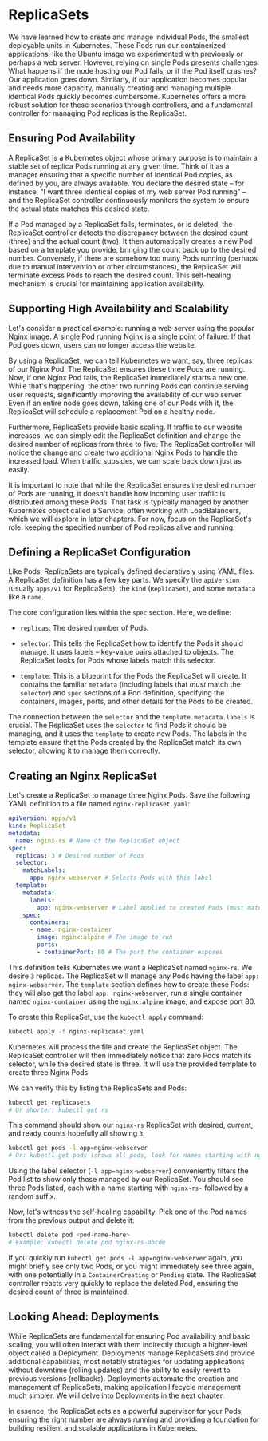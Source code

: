 
# ReplicaSets

We have learned how to create and manage individual Pods, the smallest deployable units in Kubernetes. These Pods run our containerized applications, like the Ubuntu image we experimented with previously or perhaps a web server. However, relying on single Pods presents challenges. What happens if the node hosting our Pod fails, or if the Pod itself crashes? Our application goes down. Similarly, if our application becomes popular and needs more capacity, manually creating and managing multiple identical Pods quickly becomes cumbersome. Kubernetes offers a more robust solution for these scenarios through controllers, and a fundamental controller for managing Pod replicas is the ReplicaSet.

## Ensuring Pod Availability

A ReplicaSet is a Kubernetes object whose primary purpose is to maintain a stable set of replica Pods running at any given time. Think of it as a manager ensuring that a specific number of identical Pod copies, as defined by you, are always available. You declare the desired state – for instance, "I want three identical copies of my web server Pod running" – and the ReplicaSet controller continuously monitors the system to ensure the actual state matches this desired state.

If a Pod managed by a ReplicaSet fails, terminates, or is deleted, the ReplicaSet controller detects the discrepancy between the desired count (three) and the actual count (two). It then automatically creates a new Pod based on a template you provide, bringing the count back up to the desired number. Conversely, if there are somehow too many Pods running (perhaps due to manual intervention or other circumstances), the ReplicaSet will terminate excess Pods to reach the desired count. This self-healing mechanism is crucial for maintaining application availability.

## Supporting High Availability and Scalability

Let's consider a practical example: running a web server using the popular Nginx image. A single Pod running Nginx is a single point of failure. If that Pod goes down, users can no longer access the website.

By using a ReplicaSet, we can tell Kubernetes we want, say, three replicas of our Nginx Pod. The ReplicaSet ensures these three Pods are running. Now, if one Nginx Pod fails, the ReplicaSet immediately starts a new one. While that's happening, the other two running Pods can continue serving user requests, significantly improving the availability of our web server. Even if an entire node goes down, taking one of our Pods with it, the ReplicaSet will schedule a replacement Pod on a healthy node.

Furthermore, ReplicaSets provide basic scaling. If traffic to our website increases, we can simply edit the ReplicaSet definition and change the desired number of replicas from three to five. The ReplicaSet controller will notice the change and create two additional Nginx Pods to handle the increased load. When traffic subsides, we can scale back down just as easily.

It is important to note that while the ReplicaSet ensures the desired number of Pods are running, it doesn't handle how incoming user traffic is distributed among these Pods. That task is typically managed by another Kubernetes object called a Service, often working with LoadBalancers, which we will explore in later chapters. For now, focus on the ReplicaSet's role: keeping the specified number of Pod replicas alive and running.

## Defining a ReplicaSet Configuration

Like Pods, ReplicaSets are typically defined declaratively using YAML files. A ReplicaSet definition has a few key parts. We specify the `apiVersion` (usually `apps/v1` for ReplicaSets), the `kind` (`ReplicaSet`), and some `metadata` like a `name`.

The core configuration lies within the `spec` section. Here, we define:

*   `replicas`: The desired number of Pods.

*   `selector`: This tells the ReplicaSet how to identify the Pods it should manage. It uses labels – key-value pairs attached to objects. The ReplicaSet looks for Pods whose labels match this selector.

*   `template`: This is a blueprint for the Pods the ReplicaSet will create. It contains the familiar `metadata` (including labels that *must* match the `selector`) and `spec` sections of a Pod definition, specifying the containers, images, ports, and other details for the Pods to be created.

The connection between the `selector` and the `template.metadata.labels` is crucial. The ReplicaSet uses the `selector` to find Pods it should be managing, and it uses the `template` to create new Pods. The labels in the template ensure that the Pods created by the ReplicaSet match its own selector, allowing it to manage them correctly.

## Creating an Nginx ReplicaSet

Let's create a ReplicaSet to manage three Nginx Pods. Save the following YAML definition to a file named `nginx-replicaset.yaml`:

```yaml
apiVersion: apps/v1
kind: ReplicaSet
metadata:
  name: nginx-rs # Name of the ReplicaSet object
spec:
  replicas: 3 # Desired number of Pods
  selector:
    matchLabels:
      app: nginx-webserver # Selects Pods with this label
  template:
    metadata:
      labels:
        app: nginx-webserver # Label applied to created Pods (must match selector)
    spec:
      containers:
      - name: nginx-container
        image: nginx:alpine # The image to run
        ports:
        - containerPort: 80 # The port the container exposes
```

This definition tells Kubernetes we want a ReplicaSet named `nginx-rs`. We desire `3` replicas. The ReplicaSet will manage any Pods having the label `app: nginx-webserver`. The `template` section defines how to create these Pods: they will also get the label `app: nginx-webserver`, run a single container named `nginx-container` using the `nginx:alpine` image, and expose port 80.

To create this ReplicaSet, use the `kubectl apply` command:

```bash
kubectl apply -f nginx-replicaset.yaml
```

Kubernetes will process the file and create the ReplicaSet object. The ReplicaSet controller will then immediately notice that zero Pods match its selector, while the desired state is three. It will use the provided template to create three Nginx Pods.

We can verify this by listing the ReplicaSets and Pods:

```bash
kubectl get replicasets
# Or shorter: kubectl get rs
```

This command should show our `nginx-rs` ReplicaSet with desired, current, and ready counts hopefully all showing `3`.

```bash
kubectl get pods -l app=nginx-webserver
# Or: kubectl get pods (shows all pods, look for names starting with nginx-rs-)
```

Using the label selector (`-l app=nginx-webserver`) conveniently filters the Pod list to show only those managed by our ReplicaSet. You should see three Pods listed, each with a name starting with `nginx-rs-` followed by a random suffix.

Now, let's witness the self-healing capability. Pick one of the Pod names from the previous output and delete it:

```bash
kubectl delete pod <pod-name-here>
# Example: kubectl delete pod nginx-rs-abcde
```

If you quickly run `kubectl get pods -l app=nginx-webserver` again, you might briefly see only two Pods, or you might immediately see three again, with one potentially in a `ContainerCreating` or `Pending` state. The ReplicaSet controller reacts very quickly to replace the deleted Pod, ensuring the desired count of three is maintained.

## Looking Ahead: Deployments

While ReplicaSets are fundamental for ensuring Pod availability and basic scaling, you will often interact with them indirectly through a higher-level object called a Deployment. Deployments manage ReplicaSets and provide additional capabilities, most notably strategies for updating applications without downtime (rolling updates) and the ability to easily revert to previous versions (rollbacks). Deployments automate the creation and management of ReplicaSets, making application lifecycle management much simpler. We will delve into Deployments in the next chapter.

In essence, the ReplicaSet acts as a powerful supervisor for your Pods, ensuring the right number are always running and providing a foundation for building resilient and scalable applications in Kubernetes.
